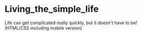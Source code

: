 # Living_the_simple_life
Life can get complicated really quickly, but it doesn't have to be! (HTML/CSS including mobile version) 
